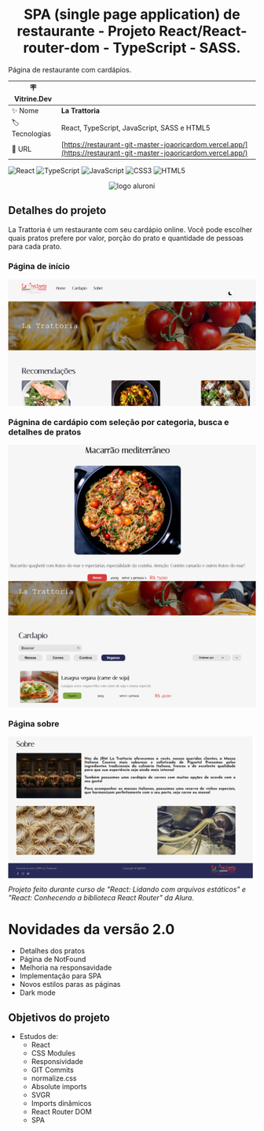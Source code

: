 <h1 align="center"> 
	SPA (single page application) de restaurante - Projeto React/React-router-dom - TypeScript - SASS.
</h1>

Página de restaurante com cardápios.

| :placard: Vitrine.Dev |                                                                                                                  |
| --------------------- | ---------------------------------------------------------------------------------------------------------------- |
| :sparkles: Nome       | **La Trattoria**                                                                                                 |
| :label: Tecnologias   | React, TypeScript, JavaScript, SASS e HTML5                                                                      |
| :rocket: URL          | [https://restaurant-git-master-joaoricardom.vercel.app/](https://restaurant-git-master-joaoricardom.vercel.app/) |

![React](https://img.shields.io/badge/react-%2320232a.svg?style=for-the-badge&logo=react&logoColor=%2361DAFB)
![TypeScript](https://img.shields.io/badge/typescript-%23007ACC.svg?style=for-the-badge&logo=typescript&logoColor=white)
![JavaScript](https://img.shields.io/badge/javascript-%23323330.svg?style=for-the-badge&logo=javascript&logoColor=%23F7DF1E)
![CSS3](https://img.shields.io/badge/css3-%231572B6.svg?style=for-the-badge&logo=css3&logoColor=white)
![HTML5](https://img.shields.io/badge/html5-%23E34F26.svg?style=for-the-badge&logo=html5&logoColor=white)

<div align="center">
 <img alt="logo aluroni" src="https://th.bing.com/th/id/OIP.vJinh7YP22aALX6CjN9kAQHaHY?pid=ImgDet&rs=1" width="300"/>
</div>
 
## Detalhes do projeto

La Trattoria é um restaurante com seu cardápio online. Você pode escolher quais pratos prefere por valor, porção do prato e quantidade de pessoas para cada prato.

### Página de início

 <img align="center" alt="navegando pela página inicio" src="home.png" />

### Págnina de cardápio com seleção por categoria, busca e detalhes de pratos

 <img align="center" alt="página do cardápio" src="Detalhe.png" />
 
 <img align="center" alt="busca e detalhe dos pratos" src="Selecao.png" />

### Página sobre

<img align="center" alt="busca e detalhe dos pratos" src="sobre.png" />

_Projeto feito durante curso de "React: Lidando com arquivos estáticos" e "React: Conhecendo a biblioteca React Router" da Alura._

# Novidades da versão 2.0

- Detalhes dos pratos
- Página de NotFound
- Melhoria na responsavidade
- Implementação para SPA
- Novos estilos paras as páginas
- Dark mode

## Objetivos do projeto

- Estudos de:
  - React
  - CSS Modules
  - Responsividade
  - GIT Commits
  - normalize.css
  - Absolute imports
  - SVGR
  - Imports dinâmicos
  - React Router DOM
  - SPA

